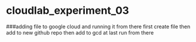 # cloudlab_experiment_03

###adding file to google cloud and running it from there
first create file
then add to new github repo
then add to gcd 
at last run from there
